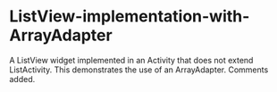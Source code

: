 ListView-implementation-with-ArrayAdapter
============================

A ListView widget implemented in an Activity that does not extend ListActivity.
This demonstrates the use of an ArrayAdapter. 
Comments added.
